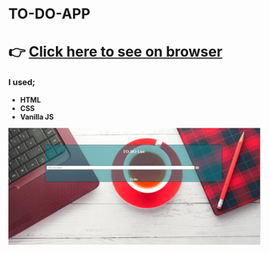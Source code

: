 # TO-DO-APP
# :point_right: [Click here to see on browser](https://to-do-app-lake.vercel.app/)

### I used;
  - <b>HTML</b>
  - <b>CSS</b>
  - <b>Vanilla JS </b>





![Random User App](https://github.com/IRONSTONE-A/TO-DO-APP/blob/master/image/TO-DO%20.gif)
